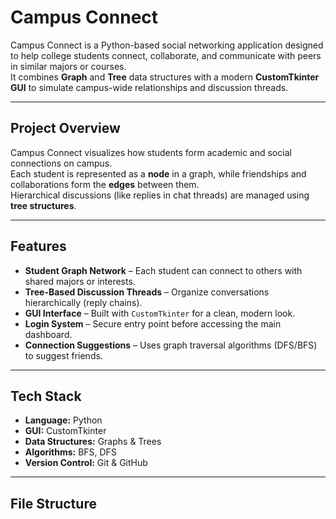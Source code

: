 # Campus Connect

Campus Connect is a Python-based social networking application designed to help college students connect, collaborate, and communicate with peers in similar majors or courses.  
It combines **Graph** and **Tree** data structures with a modern **CustomTkinter GUI** to simulate campus-wide relationships and discussion threads.

---

## Project Overview
Campus Connect visualizes how students form academic and social connections on campus.  
Each student is represented as a **node** in a graph, while friendships and collaborations form the **edges** between them.  
Hierarchical discussions (like replies in chat threads) are managed using **tree structures**.

---

## Features
- **Student Graph Network** – Each student can connect to others with shared majors or interests.  
- **Tree-Based Discussion Threads** – Organize conversations hierarchically (reply chains).  
- **GUI Interface** – Built with `CustomTkinter` for a clean, modern look.  
- **Login System** – Secure entry point before accessing the main dashboard.  
- **Connection Suggestions** – Uses graph traversal algorithms (DFS/BFS) to suggest friends.  

---

## Tech Stack
- **Language:** Python  
- **GUI:** CustomTkinter  
- **Data Structures:** Graphs & Trees  
- **Algorithms:** BFS, DFS  
- **Version Control:** Git & GitHub  

---

## File Structure
